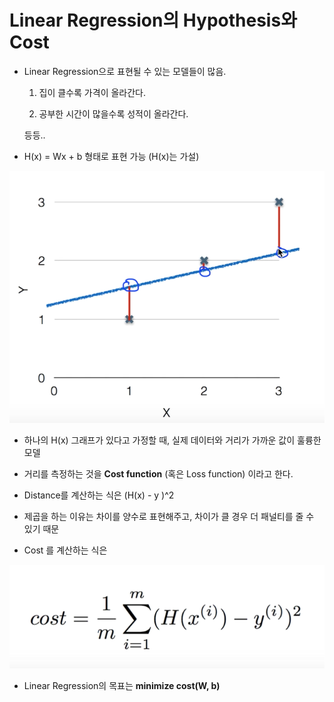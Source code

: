 # Linear Regression의 Hypothesis와 Cost

- Linear Regression으로 표현될 수 있는 모델들이 많음.

  1. 집이 클수록 가격이 올라간다.

  2. 공부한 시간이 많을수록 성적이 올라간다.

  등등..

- H(x) = Wx + b 형태로 표현 가능 (H(x)는 가설)


![Image](./linear_regression.png)

- 하나의 H(x) 그래프가 있다고 가정할 때, 실제 데이터와 거리가 가까운 값이 훌륭한 모델

- 거리를 측정하는 것을 **Cost function** (혹은 Loss function) 이라고 한다.

- Distance를 계산하는 식은 (H(x) - y )^2

- 제곱을 하는 이유는 차이를 양수로 표현해주고, 차이가 클 경우 더 패널티를 줄 수 있기 때문

- Cost 를 계산하는 식은

![Image](./cost.png)

- Linear Regression의 목표는 **minimize cost(W, b)**
